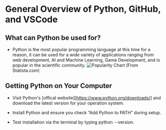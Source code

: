 # General Overview of Python, GitHub, and VSCode
## What can Python be used for?
 - Python is the most popular programming language at this time for a reason, it can be used for a wide variety of applications ranging from web development, AI and Machine Learning, Game Development, and is popular in the scientific community. 
  ![Popularity Chart](https://th.bing.com/th/id/R.6df19e38b5b76ea86d753140a3e46be6?rik=WV3tsu2%2bwtmn2A&riu=http%3a%2f%2fcdn.statcdn.com%2fInfographic%2fimages%2fnormal%2f21017.jpeg&ehk=3jqKPQAOV3uYb7yLVuYf%2bJSPuoraKSNocQpJOKIhqzk%3d&risl=&pid=ImgRaw&r=0)
(From Statista.com)
## Getting Python on Your Computer
 - Visit Python's [offical website][https://www.python.org/downloads/] and download the latest version for your operation system.

 - Install Python and ensure you check “Add Python to PATH” during setup.

 - Test installation via the terminal by typing python --version.
